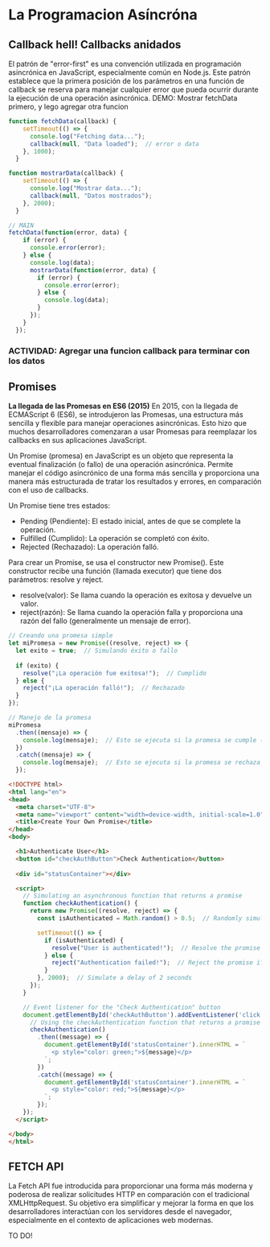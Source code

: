 # La Programacion Asíncróna

## Callback hell! Callbacks anidados
El patrón de "error-first" es una convención utilizada en programación asincrónica en JavaScript, especialmente común en Node.js. Este patrón establece que la primera posición de los parámetros en una función de callback se reserva para manejar cualquier error que pueda ocurrir durante la ejecución de una operación asincrónica.
DEMO: Mostrar fetchData primero, y lego agregar otra funcion

```javascript
function fetchData(callback) {
    setTimeout(() => {
      console.log("Fetching data...");
      callback(null, "Data loaded");  // error o data
    }, 1000);
  }

function mostrarData(callback) {
    setTimeout(() => {
      console.log("Mostrar data...");
      callback(null, "Datos mostrados");
    }, 2000);
  }

// MAIN
fetchData(function(error, data) {
    if (error) {
      console.error(error);
    } else {
      console.log(data);
      mostrarData(function(error, data) {
        if (error) {
          console.error(error);
        } else {
          console.log(data);
        }
      });
    }
  });

```
### ACTIVIDAD: Agregar una funcion callback para terminar con los datos

## Promises
**La llegada de las Promesas en ES6 (2015)**
En 2015, con la llegada de ECMAScript 6 (ES6), se introdujeron las Promesas, 
una estructura más sencilla y flexible para manejar operaciones asincrónicas. Esto hizo que muchos desarrolladores comenzaran a usar Promesas para reemplazar los callbacks en sus aplicaciones JavaScript.

Un Promise (promesa) en JavaScript es un objeto que representa la eventual finalización (o fallo) de una operación asincrónica. Permite manejar el código asincrónico de una forma más sencilla y proporciona una manera más estructurada de tratar los resultados y errores, en comparación con el uso de callbacks.

Un Promise tiene tres estados:

- Pending (Pendiente): El estado inicial, antes de que se complete la operación.
- Fulfilled (Cumplido): La operación se completó con éxito.
- Rejected (Rechazado): La operación falló.

Para crear un Promise, se usa el constructor new Promise(). Este constructor recibe una función (llamada executor) que tiene dos parámetros: resolve y reject.

- resolve(valor): Se llama cuando la operación es exitosa y devuelve un valor.
- reject(razón): Se llama cuando la operación falla y proporciona una razón del fallo (generalmente un mensaje de error).

```javascript
// Creando una promesa simple
let miPromesa = new Promise((resolve, reject) => {
  let exito = true;  // Simulando éxito o fallo
  
  if (exito) {
    resolve("¡La operación fue exitosa!");  // Cumplido
  } else {
    reject("¡La operación falló!");  // Rechazado
  }
});

// Manejo de la promesa
miPromesa
  .then((mensaje) => {
    console.log(mensaje);  // Esto se ejecuta si la promesa se cumple (resuelta)
  })
  .catch((mensaje) => {
    console.log(mensaje);  // Esto se ejecuta si la promesa se rechaza
  });

```


```html
<!DOCTYPE html>
<html lang="en">
<head>
  <meta charset="UTF-8">
  <meta name="viewport" content="width=device-width, initial-scale=1.0">
  <title>Create Your Own Promise</title>
</head>
<body>

  <h1>Authenticate User</h1>
  <button id="checkAuthButton">Check Authentication</button>
  
  <div id="statusContainer"></div>

  <script>
    // Simulating an asynchronous function that returns a promise
    function checkAuthentication() {
      return new Promise((resolve, reject) => {
        const isAuthenticated = Math.random() > 0.5;  // Randomly simulate authentication status

        setTimeout(() => {
          if (isAuthenticated) {
            resolve("User is authenticated!");  // Resolve the promise if authenticated
          } else {
            reject("Authentication failed!");  // Reject the promise if not authenticated
          }
        }, 2000);  // Simulate a delay of 2 seconds
      });
    }

    // Event listener for the "Check Authentication" button
    document.getElementById('checkAuthButton').addEventListener('click', () => {
      // Using the checkAuthentication function that returns a promise
      checkAuthentication()
        .then((message) => {
          document.getElementById('statusContainer').innerHTML = `
            <p style="color: green;">${message}</p>
          `;
        })
        .catch((message) => {
          document.getElementById('statusContainer').innerHTML = `
            <p style="color: red;">${message}</p>
          `;
        });
    });
  </script>

</body>
</html>

```

## FETCH API
La Fetch API fue introducida para proporcionar una forma más moderna y poderosa de realizar solicitudes HTTP en comparación con el tradicional XMLHttpRequest. 
Su objetivo era simplificar y mejorar la forma en que los desarrolladores interactúan con los servidores desde el navegador, especialmente en el contexto de aplicaciones web modernas.

TO DO!

